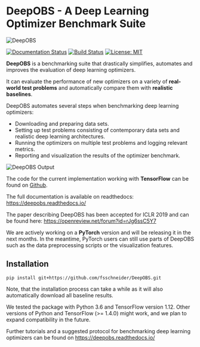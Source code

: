# DeepOBS - A Deep Learning Optimizer Benchmark Suite

![DeepOBS](docs/deepobs_banner.png "DeepOBS")

[![Documentation Status](https://readthedocs.org/projects/deepobs/badge/?version=latest)](https://deepobs.readthedocs.io/en/latest/?badge=latest)
[![Build Status](https://travis-ci.com/fsschneider/deepobs.svg?branch=master)](https://travis-ci.com/username/projectname)
[![License: MIT](https://img.shields.io/badge/License-MIT-yellow.svg)](https://opensource.org/licenses/MIT)


**DeepOBS** is a benchmarking suite that drastically simplifies, automates and
improves the evaluation of deep learning optimizers.

It can evaluate the performance of new optimizers on a variety of
**real-world test problems** and automatically compare them with
**realistic baselines**.

DeepOBS automates several steps when benchmarking deep learning optimizers:

  - Downloading and preparing data sets.
  - Setting up test problems consisting of contemporary data sets and realistic
    deep learning architectures.
  - Running the optimizers on multiple test problems and logging relevant
    metrics.
  - Reporting and visualization the results of the optimizer benchmark.

![DeepOBS Output](docs/deepobs.jpg "DeepOBS_output")

The code for the current implementation working with **TensorFlow** can be found
on [Github](https://github.com/fsschneider/DeepOBS).

The full documentation is available on readthedocs:
https://deepobs.readthedocs.io/

The paper describing DeepOBS has been accepted for ICLR 2019 and can be found
here:
https://openreview.net/forum?id=rJg6ssC5Y7

We are actively working on a **PyTorch** version and will be releasing it in the
next months. In the meantime, PyTorch users can still use parts of DeepOBS such
as the data preprocessing scripts or the visualization features.


## Installation

	pip install git+https://github.com/fsschneider/DeepOBS.git

Note, that the installation process can take a while as it will also
automatically download all baseline results.

We tested the package with Python 3.6 and TensorFlow version 1.12. Other
versions of Python and TensorFlow (>= 1.4.0) might work, and we plan to expand
compatibility in the future.

Further tutorials and a suggested protocol for benchmarking deep learning
optimizers can be found on https://deepobs.readthedocs.io/
